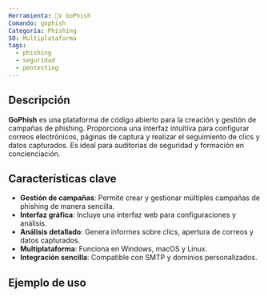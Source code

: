 ```yaml
---
Herramienta: 🕵️‍♀️ GoPhish
Comando: gophish
Categoría: Phishing
SO: Multiplataforma
tags:
  - phishing
  - seguridad
  - pentesting
---
```


## Descripción

**GoPhish** es una plataforma de código abierto para la creación y gestión de campañas de phishing. Proporciona una interfaz intuitiva para configurar correos electrónicos, páginas de captura y realizar el seguimiento de clics y datos capturados. Es ideal para auditorías de seguridad y formación en concienciación.

## Características clave

- **Gestión de campañas**: Permite crear y gestionar múltiples campañas de phishing de manera sencilla.
- **Interfaz gráfica**: Incluye una interfaz web para configuraciones y análisis.
- **Análisis detallado**: Genera informes sobre clics, apertura de correos y datos capturados.
- **Multiplataforma**: Funciona en Windows, macOS y Linux.
- **Integración sencilla**: Compatible con SMTP y dominios personalizados.

## Ejemplo de uso

